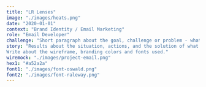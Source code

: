 ```yaml
---
title: "LR Lenses"
image: "./images/heats.png"
date: "2020-01-01"
context: "Brand Identity / Email Marketing"
role: "Email Developer"
challenge: "Short paragraph about the goal, challenge or problem - what technologies I used."
story: "Results about the situation, actions, and the solution of what I did
Write about the wireframe, branding colors and fonts used."
wiremock: "./images/project-email.png"
hex1: "#a52a2a"
font1: "./images/font-oswald.png"
font2: "./images/font-raleway.png"
---
```

